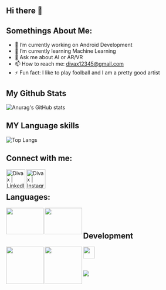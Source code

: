 ## Hi there 👋
## Somethings About Me:

- 🔭 I’m currently working on Android Development
- 🌱 I’m currently learning Machine Learning
- 💬 Ask me about AI or AR/VR
- 📫 How to reach me: divax12345@gmail.com
- ⚡ Fun fact: I like to play foolball and I am a pretty good artist

## My Github Stats
![Anurag's GitHub stats](https://github-readme-stats.vercel.app/api?username=shahdivax&show_icons=true&theme=radical)

## MY Language skills
![Top Langs](https://github-readme-stats.vercel.app/api/top-langs/?username=shahdivax&layout=compact)




## Connect with me:
[<img align="left" alt="Divax | LinkedIn" height = "52px" width="52px" src="https://www.logo.wine/a/logo/LinkedIn/LinkedIn-Icon-Logo.wine.svg" />](https://www.linkedin.com/in/divax-shah/)
[<img align="left" alt="Divax | Instagram" height = "52px" width="52px" src="https://www.logo.wine/a/logo/Instagram/Instagram-Logo.wine.svg" />](https://www.instagram.com/dj_shah_6045/)

<br/>
<br/>

## Languages:
<img align="left" height="72px" width="102px" src="https://www.logo.wine/a/logo/Python_(programming_language)/Python_(programming_language)-Logo.wine.svg" />
<img align="left" height="72px" width="102px" src="https://www.logo.wine/a/logo/Java_(programming_language)/Java_(programming_language)-Logo.wine.svg" />

<br/>
<br/>

## Development
<img align="left" height="102px" width="102px" src="https://upload.wikimedia.org/wikipedia/commons/3/37/Firebase_Logo.svg" />
<img align="left" height="102px" width="102px" src="https://upload.wikimedia.org/wikipedia/commons/9/92/Android_Studio_Trademark.svg" />
<img align="left" height="32px" width="32px" src="https://upload.wikimedia.org/wikipedia/commons/8/87/Sql_data_base_with_logo.png" />

<br/>
<br/>
<br/>

![](https://komarev.com/ghpvc/?username=shahdivax)
